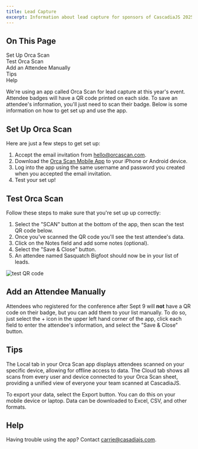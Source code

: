 ```yaml
---
title: Lead Capture
excerpt: Information about lead capture for sponsors of CascadiaJS 2025
---
```

<div id="toc">
<h2>On This Page</h2>
    <ul>
        <li><a href="#setup">Set Up Orca Scan</a></li>
        <li><a href="#test">Test Orca Scan</a></li>
        <li><a href="#add">Add an Attendee Manually</a></li>
        <li><a href="#tips">Tips</a></li>
        <li><a href="#help">Help</a></li>
    </ul>
</div>

We're using an app called Orca Scan for lead capture at this year's event. Attendee badges will have a QR code printed on each side. To save an attendee's information, you'll just need to scan their badge. Below is some information on how to get set up and use the app. 

<h2 id="setup">Set Up Orca Scan</h2>

Here are just a few steps to get set up:

1. Accept the email invitation from hello@orcascan.com.
2. Download the [Orca Scan Mobile App](https://orcascan.com/mobile) to your iPhone or Android device.
3. Log into the app using the same username and password you created when you accepted the email invitation.
3. Test your set up!

<h2 id="test">Test Orca Scan</h2>

Follow these steps to make sure that you're set up up correctly:

1. Select the "SCAN" button at the bottom of the app, then scan the test QR code below.
2. Once you've scanned the QR code you'll see the test attendee's data.
3. Click on the Notes field and add some notes (optional).
4. Select the "Save & Close" button.
5. An attendee named Sasquatch Bigfoot should now be in your list of leads. 

<p><img src="/_public/images/2025/test-qrcode.svg" alt="test QR code"></p>


<h2 id="add">Add an Attendee Manually</h2>

Attendees who registered for the conference after Sept 9 will **not** have a QR code on their badge, but you can add them to your list manually. To do so, just select the + icon in the upper left hand corner of the app, click each field to enter the attendee's information, and select the "Save & Close" button.

<h2 id="tips">Tips</h2>

The Local tab in your Orca Scan app displays attendees scanned on your specific device, allowing for offline access to data. The Cloud tab shows all scans from every user and device connected to your Orca Scan sheet, providing a unified view of everyone your team scanned at CascadiaJS.

To export your data, select the Export button. You can do this on your mobile device or laptop. Data can be downloaded to Excel, CSV, and other formats. 

<h2 id="help">Help</h2>

Having trouble using the app? Contact carrie@casadiajs.com. 









 
